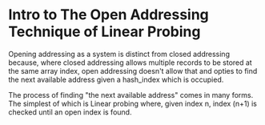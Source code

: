 # Intro to The Open Addressing Technique of Linear Probing

Opening addressing as a system is distinct from closed addressing because, where closed addressing allows multiple records to be stored at the same array index, open addressing doesn't allow that and opties to find the next available address given a hash_index which is occupied.

The process of finding "the next available address" comes in many forms.<br>
The simplest of which is Linear probing where, given index n, index (n+1) is checked until an open index is found.